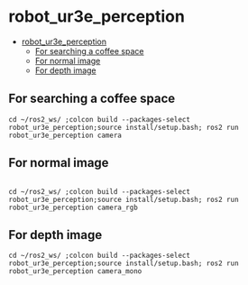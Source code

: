 # robot_ur3e_perception

- [robot\_ur3e\_perception](#robot_ur3e_perception)
  - [For searching a coffee space](#for-searching-a-coffee-space)
  - [For normal image](#for-normal-image)
  - [For depth image](#for-depth-image)

## For searching a coffee space
```
cd ~/ros2_ws/ ;colcon build --packages-select robot_ur3e_perception;source install/setup.bash; ros2 run robot_ur3e_perception camera
```

## For normal image
```

cd ~/ros2_ws/ ;colcon build --packages-select robot_ur3e_perception;source install/setup.bash; ros2 run robot_ur3e_perception camera_rgb
```
## For depth image
```
cd ~/ros2_ws/ ;colcon build --packages-select robot_ur3e_perception;source install/setup.bash; ros2 run robot_ur3e_perception camera_mono
```